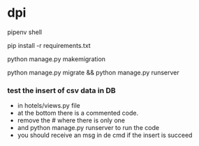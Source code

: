 # dpi

pipenv shell

pip install -r requirements.txt

python manage.py makemigration

python manage.py migrate && python manage.py runserver

### test the insert of csv data in DB
- in hotels/views.py file
- at the bottom there is a commented code.
- remove the # where there is only one
- and python manage.py runserver to run the code
- you should receive an msg in de cmd if the insert is succeed
